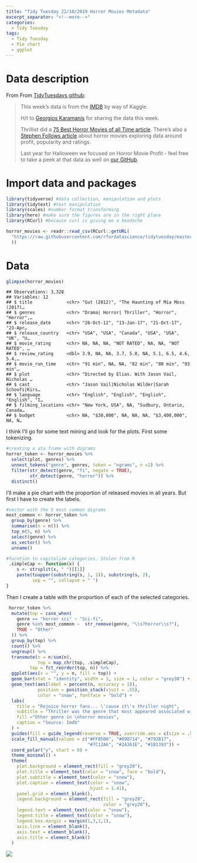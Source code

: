 ```yaml
---
title: "Tidy Tuesday 22/10/2019 Horror Movies Metadata"
excerpt_separator: "<!--more-->"
categories:
  - Tidy Tuesday
tags:
  - Tidy Tuesday
  - Pie chart
  - ggplot
---
```


# Data description

From From [TidyTuesdays
github](https://github.com/rfordatascience/tidytuesday/tree/master/data/2019/2019-10-22):

> This week’s data is from the
> [IMDB](https://www.kaggle.com/PromptCloudHQ/imdb-horror-movie-dataset)
> by way of Kaggle.
> 
> H/t to [Georgios Karamanis](https://twitter.com/geokaramanis) for
> sharing the data this week.
> 
> Thrillist did a [75 Best Horror Movies of all Time
> article](https://www.thrillist.com/entertainment/nation/best-horror-movies-ever).
> There’s also a [Stephen Follows
> article](https://stephenfollows.com/what-the-data-says-about-producing-low-budget-horror-films/)
> about horror movies exploring data around profit, popularity and
> ratings.
> 
> Last year for Halloween we focused on Horror Movie Profit - feel free
> to take a peek at that data as well on [our
> GitHub](https://github.com/rfordatascience/tidytuesday/tree/master/data/2018/2018-10-23).

# Import data and packages

``` r
library(tidyverse) #data collection, manipulation and plots
library(tidytext) #text manipulation
library(scales) #number format transforming
library(here) #make sure the figures are in the right place
library(RCurl) #because curl is giving me a headache

horror_movies <- readr::read_csv(RCurl::getURL(
  "https://raw.githubusercontent.com/rfordatascience/tidytuesday/master/data/2019/2019-10-22/horror_movies.csv"
  ))
```

# Data

``` r
glimpse(horror_movies)
```

    ## Observations: 3,328
    ## Variables: 12
    ## $ title             <chr> "Gut (2012)", "The Haunting of Mia Moss (2017)…
    ## $ genres            <chr> "Drama| Horror| Thriller", "Horror", "Horror",…
    ## $ release_date      <chr> "26-Oct-12", "13-Jan-17", "21-Oct-17", "23-Apr…
    ## $ release_country   <chr> "USA", "USA", "Canada", "USA", "USA", "UK", "U…
    ## $ movie_rating      <chr> NA, NA, NA, "NOT RATED", NA, NA, "NOT RATED", …
    ## $ review_rating     <dbl> 3.9, NA, NA, 3.7, 5.8, NA, 5.1, 6.5, 4.6, 5.4,…
    ## $ movie_run_time    <chr> "91 min", NA, NA, "82 min", "80 min", "93 min"…
    ## $ plot              <chr> "Directed by Elias. With Jason Vail, Nicholas …
    ## $ cast              <chr> "Jason Vail|Nicholas Wilder|Sarah Schoofs|Kirs…
    ## $ language          <chr> "English", "English", "English", "English", "I…
    ## $ filming_locations <chr> "New York, USA", NA, "Sudbury, Ontario, Canada…
    ## $ budget            <chr> NA, "$30,000", NA, NA, NA, "$3,400,000", NA, N…

I think I’ll go for some text mining and look for the plots. First some
tokenizing.

``` r
#creating a ata frame with digrams
horror_token <- horror_movies %>% 
  select(plot, genres) %>%
  unnest_tokens("genre", genres, token = "ngrams", n =2) %>% 
  filter(str_detect(genre, "fi", negate = TRUE),
         str_detect(genre, "horror")) %>% 
  distinct()
```

I’ll make a pie chart with the proportion of released movies in all
years. But first I have to create the labels.

``` r
#vector with the 5 most common digrams
most_common <- horror_token %>% 
  group_by(genre) %>% 
  summarise(n = n()) %>% 
  top_n(5, n) %>% 
  select(genre) %>% 
  as_vector() %>% 
  unname()

#fucntion to capitalize categories. Stolen from R 
 .simpleCap <- function(x) {
    s <- strsplit(x, " ")[[1]]
    paste(toupper(substring(s, 1, 1)), substring(s, 2),
          sep = "", collapse = " ")
}
```

Then I create a table with the proportion of each of the selected
categories.

``` r
 horror_token %>% 
  mutate(top = case_when(
    genre == "horror sci" ~ "Sci-fi",
    genre %in% most_common ~  str_remove(genre, "\\s?horror\\s?"),
    TRUE ~ "Other"
  )) %>%
  group_by(top) %>%
  count() %>% 
  ungroup() %>% 
  transmute(n = n/sum(n),
            top = map_chr(top, .simpleCap),
         top = fct_reorder(top, n)) %>% 
  ggplot(aes(x = "", y = n, fill = top)) +
  geom_bar(stat = "identity", width = 1, size = 1, color = "grey30") +
  geom_text(aes(label = percent(n, accuracy = 1)),
            position = position_stack(vjust = .55),
            color = "snow", fontface = "bold") +
  labs(
    title = "Rejoice horror fans... \'cause it\'s thriller night", 
    subtitle = "Thriller was the genre that most appeared associated with horror in 2011-2017",
    fill ="Other genre in \nhorror movies",
    caption = "Source: Imdb"
  ) +
  guides(fill = guide_legend(reverse = TRUE, override.aes = c(size = .5))) +
  scale_fill_manual(values = c("#FF8500", "#090714", "#792B17",
                               "#7C12A6", "#2A361E", "#181393")) +
  coord_polar("y", start = 0) +
  theme_minimal() +
  theme(
    plot.background = element_rect(fill = "grey20"),
    plot.title = element_text(color = "snow", face = "bold"),
    plot.subtitle = element_text(color = "snow"),
    plot.caption = element_text(color = "snow",
                                hjust = 1.41),
    panel.grid = element_blank(),
    legend.background = element_rect(fill = "grey20",
                                     color = "grey20"),
    legend.text = element_text(color = "snow"),
    legend.title = element_text(color = "snow"),
    legend.box.margin = margin(1,3,1,1),
    axis.line = element_blank(),
    axis.text = element_blank(),
    axis.title = element_blank()
  )
```

![](https://raw.githubusercontent.com/jorgel-mendes/Behold-the-Vision/master/docs/assets/images/hom_pie-1.png)<!-- -->
